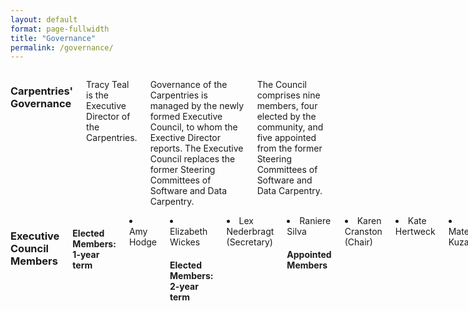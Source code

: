 ```yaml
---
layout: default
format: page-fullwidth
title: "Governance"
permalink: /governance/
---
```


<div class="row">
  <div class="small-2 large-4 columns"><h3>Carpentries' Governance</h3>
  
Tracy Teal is the Executive Director of the Carpentries. 

Governance of the Carpentries is managed by the newly formed Executive Council, to whom the Exective Director reports. The Executive Council replaces the former Steering Committees of Software and Data Carpentry. 

The Council comprises nine members, four elected by the community, and five appointed from the former Steering Committees 
of Software and Data Carpentry. 
  
  </div>
 <div class="small-2 large-4 columns"><h3>Executive Council Members</h3>  

<h4> Elected Members: 1-year term</h4>

<li>Amy Hodge 
<li>Elizabeth Wickes 
  
<h4> Elected Members: 2-year term</h4>
<li>Lex Nederbragt (Secretary)
<li>Raniere Silva 

<h4> Appointed Members</h4>

<li>Karen Cranston  (Chair)
<li>Kate Hertweck 
<li>Mateusz Kuzak 
<li>Sue McClatchy (Treasurer)
<li>Ethan White 
  </div>
    </div>
